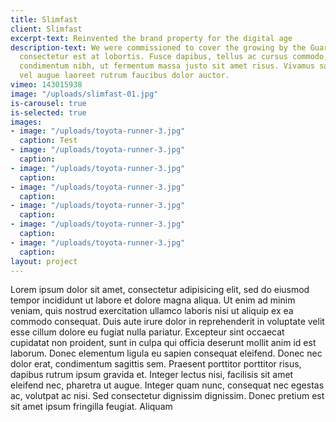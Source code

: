 ```yaml
---
title: Slimfast
client: Slimfast
excerpt-text: Reinvented the brand property for the digital age
description-text: We were commissioned to cover the growing by the Guardian sed posuere
  consectetur est at lobortis. Fusce dapibus, tellus ac cursus commodo, tortor mauris
  condimentum nibh, ut fermentum massa justo sit amet risus. Vivamus sagittis lacus
  vel augue laoreet rutrum faucibus dolor auctor.
vimeo: 143015938
image: "/uploads/slimfast-01.jpg"
is-carousel: true
is-selected: true
images:
- image: "/uploads/toyota-runner-3.jpg"
  caption: Test
- image: "/uploads/toyota-runner-3.jpg"
  caption: 
- image: "/uploads/toyota-runner-3.jpg"
  caption: 
- image: "/uploads/toyota-runner-3.jpg"
  caption: 
- image: "/uploads/toyota-runner-3.jpg"
  caption: 
- image: "/uploads/toyota-runner-3.jpg"
  caption: 
- image: "/uploads/toyota-runner-3.jpg"
  caption: 
layout: project
---
```


Lorem ipsum dolor sit amet, consectetur adipisicing elit, sed do eiusmod tempor incididunt ut labore et dolore magna aliqua. Ut enim ad minim veniam, quis nostrud exercitation ullamco laboris nisi ut aliquip ex ea commodo consequat. Duis aute irure dolor in reprehenderit in voluptate velit esse cillum dolore eu fugiat nulla pariatur. Excepteur sint occaecat cupidatat non proident, sunt in culpa qui officia deserunt mollit anim id est laborum. Donec elementum ligula eu sapien consequat eleifend. Donec nec dolor erat, condimentum sagittis sem. Praesent porttitor porttitor risus, dapibus rutrum ipsum gravida et. Integer lectus nisi, facilisis sit amet eleifend nec, pharetra ut augue. Integer quam nunc, consequat nec egestas ac, volutpat ac nisi. Sed consectetur dignissim dignissim. Donec pretium est sit amet ipsum fringilla feugiat. Aliquam